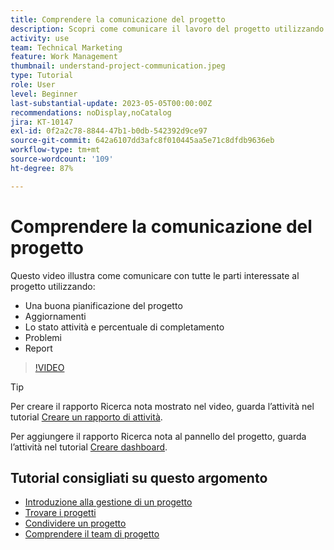 ```yaml
---
title: Comprendere la comunicazione del progetto
description: Scopri come comunicare il lavoro del progetto utilizzando una buona pianificazione, aggiornamenti, stato delle attività, percentuale di completamento, problemi e rapporti.
activity: use
team: Technical Marketing
feature: Work Management
thumbnail: understand-project-communication.jpeg
type: Tutorial
role: User
level: Beginner
last-substantial-update: 2023-05-05T00:00:00Z
recommendations: noDisplay,noCatalog
jira: KT-10147
exl-id: 0f2a2c78-8844-47b1-b0db-542392d9ce97
source-git-commit: 642a6107dd3afc8f010445aa5e71c8dfdb9636eb
workflow-type: tm+mt
source-wordcount: '109'
ht-degree: 87%

---
```


# Comprendere la comunicazione del progetto

Questo video illustra come comunicare con tutte le parti interessate al progetto utilizzando:

* Una buona pianificazione del progetto
* Aggiornamenti
* Lo stato attività e percentuale di completamento
* Problemi
* Report

>[!VIDEO](https://video.tv.adobe.com/v/3419150/?quality=12&learn=on)

>[!TIP]
>
>Per creare il rapporto Ricerca nota mostrato nel video, guarda l’attività nel tutorial [Creare un rapporto di attività](https://experienceleague.adobe.com/docs/workfront-learn/tutorials-workfront/reporting/basic-reporting/create-a-task-report.html?lang=it).
>
>Per aggiungere il rapporto Ricerca nota al pannello del progetto, guarda l’attività nel tutorial [Creare dashboard](https://experienceleague.adobe.com/docs/workfront-learn/tutorials-workfront/reporting/basic-reporting/create-dashboards.html?lang=it).

## Tutorial consigliati su questo argomento

* [Introduzione alla gestione di un progetto](/help/manage-work/projects/getting-started-manage-a-project.md)
* [Trovare i progetti](/help/manage-work/projects/find-projects.md)
* [Condividere un progetto](/help/manage-work/projects/share-a-project.md)
* [Comprendere il team di progetto](/help/manage-work/projects/understand-the-project-team.md)

